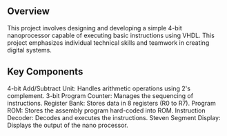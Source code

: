 ## Overview
This project involves designing and developing a simple 4-bit nanoprocessor capable of executing basic instructions using VHDL. This project emphasizes individual technical skills and teamwork in creating digital systems.

## Key Components
4-bit Add/Subtract Unit: Handles arithmetic operations using 2's complement.
3-bit Program Counter: Manages the sequencing of instructions.
Register Bank: Stores data in 8 registers (R0 to R7).
Program ROM: Stores the assembly program hard-coded into ROM.
Instruction Decoder: Decodes and executes the instructions.
Steven Segment Display: Displays the output of the nano processor.
